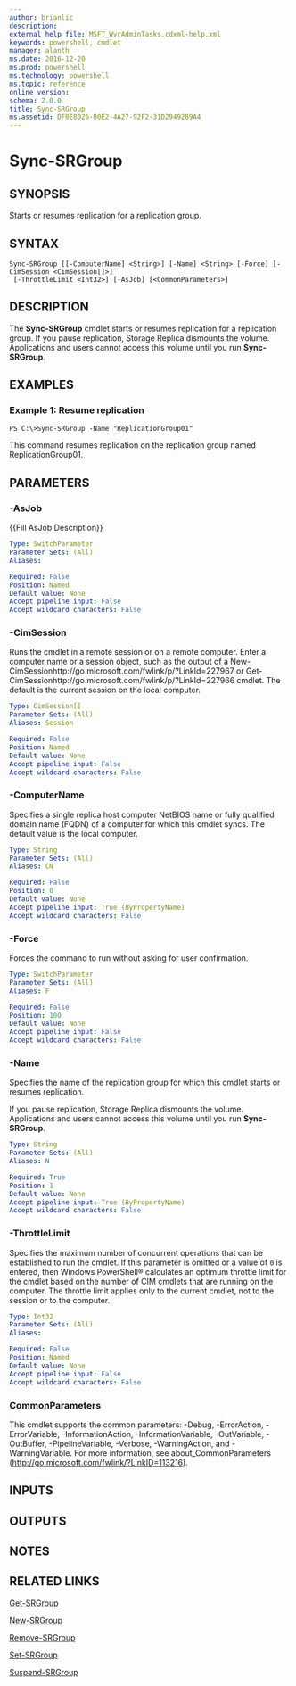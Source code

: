 ```yaml
---
author: brianlic
description: 
external help file: MSFT_WvrAdminTasks.cdxml-help.xml
keywords: powershell, cmdlet
manager: alanth
ms.date: 2016-12-20
ms.prod: powershell
ms.technology: powershell
ms.topic: reference
online version: 
schema: 2.0.0
title: Sync-SRGroup
ms.assetid: DF0E8026-00E2-4A27-92F2-31D2949289A4
---
```


# Sync-SRGroup

## SYNOPSIS
Starts or resumes replication for a replication group.

## SYNTAX

```
Sync-SRGroup [[-ComputerName] <String>] [-Name] <String> [-Force] [-CimSession <CimSession[]>]
 [-ThrottleLimit <Int32>] [-AsJob] [<CommonParameters>]
```

## DESCRIPTION
The **Sync-SRGroup** cmdlet starts or resumes replication for a replication group.
If you pause replication, Storage Replica dismounts the volume.
Applications and users cannot access this volume  until you run **Sync-SRGroup**.

## EXAMPLES

### Example 1: Resume replication
```
PS C:\>Sync-SRGroup -Name "ReplicationGroup01"
```

This command resumes replication on the replication group named ReplicationGroup01.

## PARAMETERS

### -AsJob
{{Fill AsJob Description}}

```yaml
Type: SwitchParameter
Parameter Sets: (All)
Aliases: 

Required: False
Position: Named
Default value: None
Accept pipeline input: False
Accept wildcard characters: False
```

### -CimSession
Runs the cmdlet in a remote session or on a remote computer.
Enter a computer name or a session object, such as the output of a New-CimSessionhttp://go.microsoft.com/fwlink/p/?LinkId=227967 or Get-CimSessionhttp://go.microsoft.com/fwlink/p/?LinkId=227966 cmdlet.
The default is the current session on the local computer.

```yaml
Type: CimSession[]
Parameter Sets: (All)
Aliases: Session

Required: False
Position: Named
Default value: None
Accept pipeline input: False
Accept wildcard characters: False
```

### -ComputerName
Specifies a single replica host computer NetBIOS name or fully qualified domain name (FQDN) of a computer for which this cmdlet syncs.
The default value is the local computer.

```yaml
Type: String
Parameter Sets: (All)
Aliases: CN

Required: False
Position: 0
Default value: None
Accept pipeline input: True (ByPropertyName)
Accept wildcard characters: False
```

### -Force
Forces the command to run without asking for user confirmation.

```yaml
Type: SwitchParameter
Parameter Sets: (All)
Aliases: F

Required: False
Position: 100
Default value: None
Accept pipeline input: False
Accept wildcard characters: False
```

### -Name
Specifies the name of the replication group for which this cmdlet starts or resumes replication.

If you pause replication, Storage Replica dismounts the volume.
Applications and users cannot access this volume until you run **Sync-SRGroup**.

```yaml
Type: String
Parameter Sets: (All)
Aliases: N

Required: True
Position: 1
Default value: None
Accept pipeline input: True (ByPropertyName)
Accept wildcard characters: False
```

### -ThrottleLimit
Specifies the maximum number of concurrent operations that can be established to run the cmdlet.
If this parameter is omitted or a value of `0` is entered, then Windows PowerShell® calculates an optimum throttle limit for the cmdlet based on the number of CIM cmdlets that are running on the computer.
The throttle limit applies only to the current cmdlet, not to the session or to the computer.

```yaml
Type: Int32
Parameter Sets: (All)
Aliases: 

Required: False
Position: Named
Default value: None
Accept pipeline input: False
Accept wildcard characters: False
```

### CommonParameters
This cmdlet supports the common parameters: -Debug, -ErrorAction, -ErrorVariable, -InformationAction, -InformationVariable, -OutVariable, -OutBuffer, -PipelineVariable, -Verbose, -WarningAction, and -WarningVariable. For more information, see about_CommonParameters (http://go.microsoft.com/fwlink/?LinkID=113216).

## INPUTS

## OUTPUTS

## NOTES

## RELATED LINKS

[Get-SRGroup](./Get-SRGroup.md)

[New-SRGroup](./New-SRGroup.md)

[Remove-SRGroup](./Remove-SRGroup.md)

[Set-SRGroup](./Set-SRGroup.md)

[Suspend-SRGroup](./Suspend-SRGroup.md)

